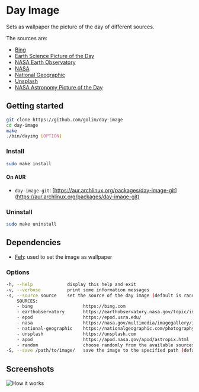 # Day Image

Sets as wallpaper the picture of the day of different sources.

The sources are:

- [Bing](https://www.bing.com)
- [Earth Science Picture of the Day](https://epod.usra.edu/)
- [NASA Earth Observatory](https://earthobservatory.nasa.gov/topic/image-of-the-day)
- [NASA](https://www.nasa.gov/multimedia/imagegallery/iotd.html)
- [National Geographic](https://www.nationalgeographic.com/photography/photo-of-the-day/)
- [Unsplash](https://unsplash.com)
- [NASA Astronomy Picture of the Day](https://apod.nasa.gov/apod/astropix.html)

## Getting started

```bash
git clone https://github.com/golim/day-image
cd day-image
make
./bin/dayimg [OPTION]
```

### Install

```bash
sudo make install
```

#### On AUR

- `day-image-git`: [https://aur.archlinux.org/packages/day-image-git](https://aur.archlinux.org/packages/day-image-git)

### Uninstall

```bash
sudo make uninstall
```

## Dependencies

- [Feh](https://feh.finalrewind.org/): used to set the image as wallpaper

### Options

```bash
-h, --help             display this help and exit
-v, --verbose          print some information messages
-s, --source source    set the source of the day image (default is random)
    SOURCES:
    - bing                   https://bing.com
    - earthobservatory       https://earthobservatory.nasa.gov/topic/image-of-the-day
    - epod                   https://epod.usra.edu/
    - nasa                   https://nasa.gov/multimedia/imagegallery/iotd.html
    - national-geographic    https://nationalgeographic.com/photography/photo-of-the-day/
    - unsplash               https://unsplash.com
    - apod                   https://apod.nasa.gov/apod/astropix.html
    - random                 choose randomly from the available sources
-S, --save /path/to/image/   save the image to the specified path (default is /tmp/dayimg/)
```

## Screenshots

![How it works](screenshots/day-image.gif)
